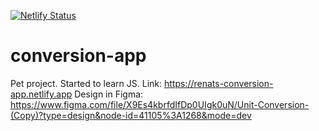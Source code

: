 [![Netlify Status](https://api.netlify.com/api/v1/badges/5fe2ddf9-00e1-4b35-ad62-1c93f4802c10/deploy-status)](https://app.netlify.com/sites/renats-conversion-app/deploys)
# conversion-app
Pet project. Started to learn JS.
Link: https://renats-conversion-app.netlify.app
Design in Figma: https://www.figma.com/file/X9Es4kbrfdIfDp0UIgk0uN/Unit-Conversion-(Copy)?type=design&node-id=41105%3A1268&mode=dev
